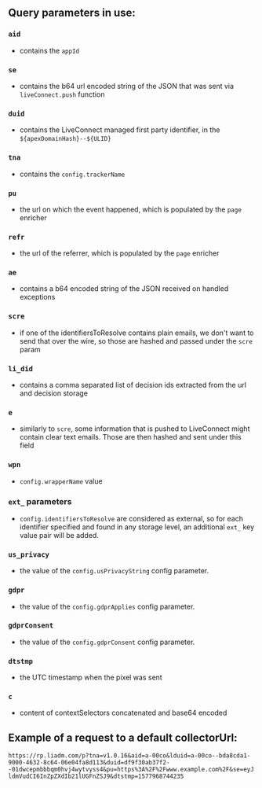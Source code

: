 ## Query parameters in use:

### `aid`
- contains the `appId`
### `se`
- contains the b64 url encoded string of the JSON that was sent via `liveConnect.push` function
### `duid`
- contains the LiveConnect managed first party identifier, in the `${apexDomainHash}--${ULID}`
### `tna`
- contains the `config.trackerName`
### `pu`
- the url on which the event happened, which is populated by the `page` enricher
### `refr`
- the url of the referrer, which is populated by the `page` enricher
### `ae`
- contains a b64 encoded string of the JSON received on handled exceptions
### `scre`
- if one of the identifiersToResolve contains plain emails, we don't want to send that over the wire, so those are hashed and passed under the `scre` param
### `li_did`
- contains a comma separated list of decision ids extracted from the url and decision storage
### `e`
- similarly to `scre`, some information that is pushed to LiveConnect might contain clear text emails. Those are then hashed and sent under this field
### `wpn`
- `config.wrapperName` value
### `ext_` parameters
- `config.identifiersToResolve` are considered as external, so for each identifier specified and found in any storage level, an additional `ext_` key value pair will be added.
### `us_privacy`
- the value of the `config.usPrivacyString` config parameter.
### `gdpr`
- the value of the `config.gdprApplies` config parameter.
### `gdprConsent`
- the value of the `config.gdprConsent` config parameter.
### `dtstmp`
- the UTC timestamp when the pixel was sent
### `c`
- content of contextSelectors concatenated and base64 encoded

## Example of a request to a default collectorUrl:
`https://rp.liadm.com/p?tna=v1.0.16&aid=a-00co&lduid=a-00co--bda8cda1-9000-4632-8c64-06e04fa8d113&duid=df9f30ab37f2--01dwcepmbbbqm0hvj4wytvyss4&pu=https%3A%2F%2Fwww.example.com%2F&se=eyJldmVudCI6InZpZXdIb21lUGFnZSJ9&dtstmp=1577968744235`
